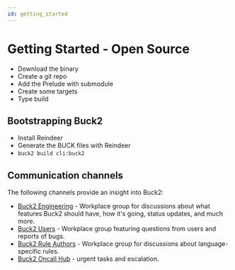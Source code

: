 ```yaml
---
id: getting_started
---
```


# Getting Started<FbInternalOnly> - Open Source</FbInternalOnly>

* Download the binary
* Create a git repo
* Add the Prelude with submodule
* Create some targets
* Type build

## Bootstrapping Buck2

* Install Reindeer
* Generate the BUCK files with Reindeer
* `buck2 build cli:buck2`

## Communication channels

The following channels provide an insight into Buck2:

* [Buck2 Engineering](https://fb.workplace.com/groups/buck2prototyping) - Workplace group for discussions about what features Buck2 should have, how it's going, status updates, and much more.
* [Buck2 Users](https://fb.workplace.com/groups/buck2users) - Workplace group featuring questions from users and reports of bugs.
* [Buck2 Rule Authors](https://fb.workplace.com/groups/347532827186692) - Workplace group for discussions about language-specific rules.
* [Buck2 Oncall Hub](https://www.internalfb.com/intern/monitor/oncall_profile?oncall=buck2) - urgent tasks and escalation.
